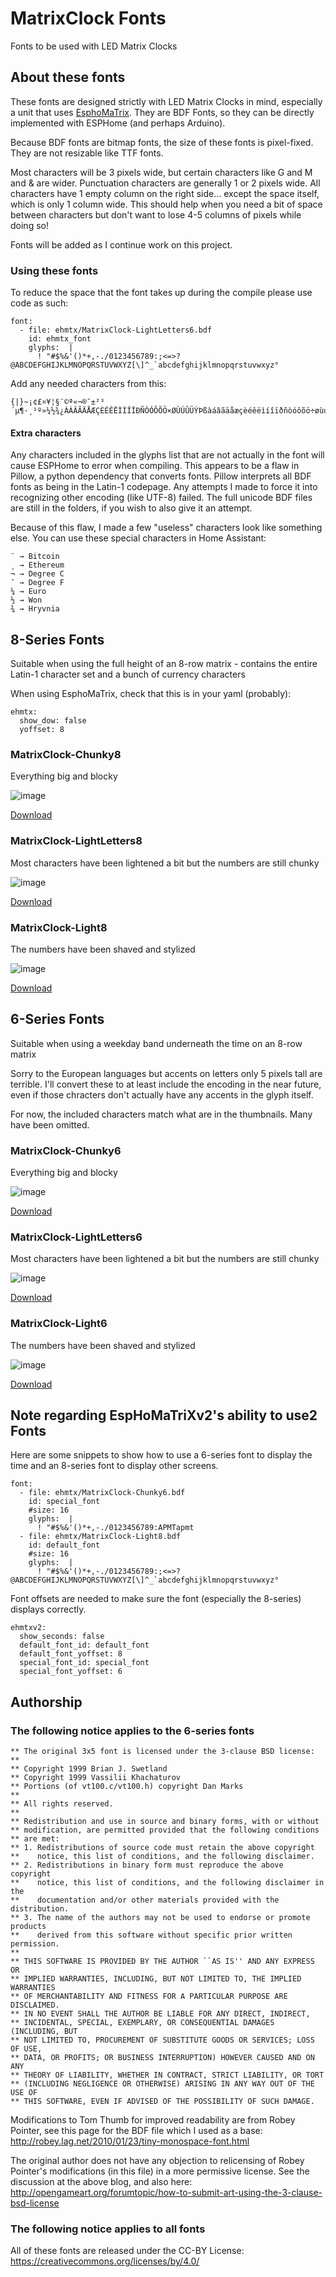 # MatrixClock Fonts
Fonts to be used with LED Matrix Clocks

## About these fonts
These fonts are designed strictly with LED Matrix Clocks in mind, especially a unit that uses [EsphoMaTrix](https://github.com/lubeda/EsphoMaTrix/). They are BDF Fonts, so they can be directly implemented with ESPHome (and perhaps Arduino).

Because BDF fonts are bitmap fonts, the size of these fonts is pixel-fixed. They are not resizable like TTF fonts.

Most characters will be 3 pixels wide, but certain characters like G and M and & are wider. Punctuation characters are generally 1 or 2 pixels wide.  All characters have 1 empty column on the right side... except the space itself, which is only 1 column wide. This should help when you need a bit of space between characters but don't want to lose 4-5 columns of pixels while doing so!

Fonts will be added as I continue work on this project.

### Using these fonts
To reduce the space that the font takes up during the compile please use code as such:
```
font: 
  - file: ehmtx/MatrixClock-LightLetters6.bdf
    id: ehmtx_font
    glyphs:  |
      ! "#$%&'()*+,-./0123456789:;<=>?@ABCDEFGHIJKLMNOPQRSTUVWXYZ[\]^_`abcdefghijklmnopqrstuvwxyz°
```

Add any needed characters from this:
```
{|}~¡¢£¤¥¦§¨©ª«¬®¯±²³´µ¶·¸¹º»¼½¾¿ÀÁÂÃÄÅÆÇÈÉÊËÌÍÎÏÐÑÒÓÔÕÖ×ØÙÚÛÜÝÞßàáâãäåæçèéêëìíîïðñòóôõö÷øùúûüýþÿ
```
#### Extra characters
Any characters included in the glyphs list that are not actually in the font will cause ESPHome to error when compiling. This appears to be a flaw in Pillow, a python dependency that converts fonts. Pillow interprets all BDF fonts as being in the Latin-1 codepage. Any attempts I made to force it into recognizing other encoding (like UTF-8) failed. The full unicode BDF files are still in the folders, if you wish to also give it an attempt.

Because of this flaw, I made a few "useless" characters look like something else. You can use these special characters in Home Assistant:
```
¨ → Bitcoin
¸ → Ethereum
¬ → Degree C
¯ → Degree F
¼ → Euro
½ → Won
¾ → Hryvnia
```

## 8-Series Fonts
Suitable when using the full height of an 8-row matrix - contains the entire Latin-1 character set and a bunch of currency characters

When using EsphoMaTrix, check that this is in your yaml (probably):
```
ehmtx:
  show_dow: false
  yoffset: 8
```

### MatrixClock-Chunky8
Everything big and blocky

![image](./8-series/MatrixClock-Chunky8.png)

[Download](https://powernukkit.github.io/DownGit/index.html#/home?directFile=1&url=https://github.com/darkpoet78/MatrixClockFonts/blob/main/8-series/MatrixClock-Chunky8.bdf)

### MatrixClock-LightLetters8
Most characters have been lightened a bit but the numbers are still chunky

![image](./8-series/MatrixClock-LightLetters8.png)

[Download](https://powernukkit.github.io/DownGit/index.html#/home?directFile=1&url=https://github.com/darkpoet78/MatrixClockFonts/blob/main/8-series/MatrixClock-LightLetters8.bdf)

### MatrixClock-Light8
The numbers have been shaved and stylized

![image](./8-series/MatrixClock-Light8.png)

[Download](https://powernukkit.github.io/DownGit/index.html#/home?directFile=1&url=https://github.com/darkpoet78/MatrixClockFonts/blob/main/8-series/MatrixClock-Light8.bdf)

## 6-Series Fonts
Suitable when using a weekday band underneath the time on an 8-row matrix

Sorry to the European languages but accents on letters only 5 pixels tall are terrible. I'll convert these to at least include the encoding in the near future, even if those chracters don't actually have any accents in the glyph itself.

For now, the included characters match what are in the thumbnails. Many have been omitted.

### MatrixClock-Chunky6
Everything big and blocky

![image](./6-series/MatrixClock-Chunky6.png)

[Download](https://powernukkit.github.io/DownGit/index.html#/home?directFile=1&url=https://github.com/darkpoet78/MatrixClockFonts/blob/main/6-series/MatrixClock-Chunky6.bdf)

### MatrixClock-LightLetters6
Most characters have been lightened a bit but the numbers are still chunky

![image](./6-series/MatrixClock-LightLetters6.png)

[Download](https://powernukkit.github.io/DownGit/index.html#/home?directFile=1&url=https://github.com/darkpoet78/MatrixClockFonts/blob/main/6-series/MatrixClock-LightLetters6.bdf)

### MatrixClock-Light6
The numbers have been shaved and stylized

![image](./6-series/MatrixClock-Light6.png)

[Download](https://powernukkit.github.io/DownGit/index.html#/home?directFile=1&url=https://github.com/darkpoet78/MatrixClockFonts/blob/main/6-series/MatrixClock-Light6.bdf)

## Note regarding EspHoMaTriXv2's ability to use2 Fonts

Here are some snippets to show how to use a 6-series font to display the time and an 8-series font to display other screens.
```
font:
  - file: ehmtx/MatrixClock-Chunky6.bdf
    id: special_font
    #size: 16
    glyphs:  |
      ! "#$%&'()*+,-./0123456789:APMTapmt
  - file: ehmtx/MatrixClock-Light8.bdf
    id: default_font
    #size: 16
    glyphs:  |
      ! "#$%&'()*+,-./0123456789:;<=>?@ABCDEFGHIJKLMNOPQRSTUVWXYZ[\]^_`abcdefghijklmnopqrstuvwxyz°
```
Font offsets are needed to make sure the font (especially the 8-series) displays correctly.
```
ehmtxv2:
  show_seconds: false
  default_font_id: default_font
  default_font_yoffset: 8
  special_font_id: special_font
  special_font_yoffset: 6
```

## Authorship

### The following notice applies to the 6-series fonts

```
** The original 3x5 font is licensed under the 3-clause BSD license:
**
** Copyright 1999 Brian J. Swetland
** Copyright 1999 Vassilii Khachaturov
** Portions (of vt100.c/vt100.h) copyright Dan Marks
**
** All rights reserved.
**
** Redistribution and use in source and binary forms, with or without
** modification, are permitted provided that the following conditions
** are met:
** 1. Redistributions of source code must retain the above copyright
**    notice, this list of conditions, and the following disclaimer.
** 2. Redistributions in binary form must reproduce the above copyright
**    notice, this list of conditions, and the following disclaimer in the
**    documentation and/or other materials provided with the distribution.
** 3. The name of the authors may not be used to endorse or promote products
**    derived from this software without specific prior written permission.
**
** THIS SOFTWARE IS PROVIDED BY THE AUTHOR ``AS IS'' AND ANY EXPRESS OR
** IMPLIED WARRANTIES, INCLUDING, BUT NOT LIMITED TO, THE IMPLIED WARRANTIES
** OF MERCHANTABILITY AND FITNESS FOR A PARTICULAR PURPOSE ARE DISCLAIMED.
** IN NO EVENT SHALL THE AUTHOR BE LIABLE FOR ANY DIRECT, INDIRECT,
** INCIDENTAL, SPECIAL, EXEMPLARY, OR CONSEQUENTIAL DAMAGES (INCLUDING, BUT
** NOT LIMITED TO, PROCUREMENT OF SUBSTITUTE GOODS OR SERVICES; LOSS OF USE,
** DATA, OR PROFITS; OR BUSINESS INTERRUPTION) HOWEVER CAUSED AND ON ANY
** THEORY OF LIABILITY, WHETHER IN CONTRACT, STRICT LIABILITY, OR TORT
** (INCLUDING NEGLIGENCE OR OTHERWISE) ARISING IN ANY WAY OUT OF THE USE OF
** THIS SOFTWARE, EVEN IF ADVISED OF THE POSSIBILITY OF SUCH DAMAGE.
```
Modifications to Tom Thumb for improved readability are from Robey Pointer, see this page for the BDF file which I used as a base:  http://robey.lag.net/2010/01/23/tiny-monospace-font.html

The original author does not have any objection to relicensing of Robey Pointer's modifications (in this file) in a more permissive license.  See the discussion at the above blog, and also here: http://opengameart.org/forumtopic/how-to-submit-art-using-the-3-clause-bsd-license

### The following notice applies to all fonts

All of these fonts are released under the CC-BY License: https://creativecommons.org/licenses/by/4.0/
